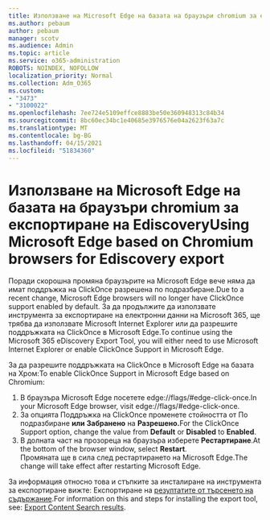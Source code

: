 ```yaml
---
title: Използване на Microsoft Edge на базата на браузъри chromium за експортиране на Ediscovery
ms.author: pebaum
author: pebaum
manager: scotv
ms.audience: Admin
ms.topic: article
ms.service: o365-administration
ROBOTS: NOINDEX, NOFOLLOW
localization_priority: Normal
ms.collection: Adm_O365
ms.custom:
- "3473"
- "3100022"
ms.openlocfilehash: 7ee724e5109effce8883be50e360948313c84b34
ms.sourcegitcommit: 8bc60ec34bc1e40685e3976576e04a2623f63a7c
ms.translationtype: MT
ms.contentlocale: bg-BG
ms.lasthandoff: 04/15/2021
ms.locfileid: "51834360"
---
```

# <a name="using-microsoft-edge-based-on-chromium-browsers-for-ediscovery-export"></a><span data-ttu-id="e4c82-102">Използване на Microsoft Edge на базата на браузъри chromium за експортиране на Ediscovery</span><span class="sxs-lookup"><span data-stu-id="e4c82-102">Using Microsoft Edge based on Chromium browsers for Ediscovery export</span></span>

<span data-ttu-id="e4c82-103">Поради скорошна промяна браузърите на Microsoft Edge вече няма да имат поддръжка на ClickOnce разрешена по подразбиране.</span><span class="sxs-lookup"><span data-stu-id="e4c82-103">Due to a recent change, Microsoft Edge browsers will no longer have ClickOnce support enabled by default.</span></span> <span data-ttu-id="e4c82-104">За да продължите да използвате инструмента за експортиране на електронни данни на Microsoft 365, ще трябва да използвате Microsoft Internet Explorer или да разрешите поддръжката на ClickOnce в Microsoft Edge.</span><span class="sxs-lookup"><span data-stu-id="e4c82-104">To continue using the Microsoft 365 eDiscovery Export Tool, you will either need to use Microsoft Internet Explorer or enable ClickOnce Support in Microsoft Edge.</span></span> 

<span data-ttu-id="e4c82-105">За да разрешите поддръжката на ClickOnce в Microsoft Edge на базата на Хром:</span><span class="sxs-lookup"><span data-stu-id="e4c82-105">To enable ClickOnce Support in Microsoft Edge based on Chromium:</span></span> 
1. <span data-ttu-id="e4c82-106">В браузъра Microsoft Edge посетете edge://flags/#edge-click-once.</span><span class="sxs-lookup"><span data-stu-id="e4c82-106">In your Microsoft Edge browser, visit edge://flags/#edge-click-once.</span></span>
2. <span data-ttu-id="e4c82-107">За опцията Поддръжка на ClickOnce променете стойността от По подразбиране **или** **Забранено** на **Разрешено.**</span><span class="sxs-lookup"><span data-stu-id="e4c82-107">For the ClickOnce Support option, change the value from **Default** or **Disabled** to **Enabled**.</span></span> 
3. <span data-ttu-id="e4c82-108">В долната част на прозореца на браузъра изберете **Рестартиране**.</span><span class="sxs-lookup"><span data-stu-id="e4c82-108">At the bottom of the browser window, select **Restart**.</span></span> <br>
 <span data-ttu-id="e4c82-109">Промяната ще в сила след рестартирането на Microsoft Edge.</span><span class="sxs-lookup"><span data-stu-id="e4c82-109">The change will take effect after restarting Microsoft Edge.</span></span> 

<span data-ttu-id="e4c82-110">За информация относно това и стъпките за инсталиране на инструмента за експортиране вижте: Експортиране на [ резултатите от търсенето на съдържание](https://docs.microsoft.com/microsoft-365/compliance/export-search-results).</span><span class="sxs-lookup"><span data-stu-id="e4c82-110">For information on this and steps for installing the  export tool, see: [ Export Content Search results](https://docs.microsoft.com/microsoft-365/compliance/export-search-results).</span></span>